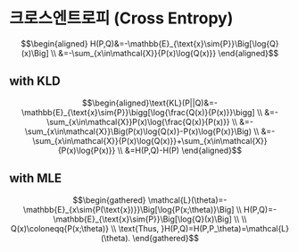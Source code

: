 # 크로스엔트로피 (Cross Entropy)

$$\begin{aligned}
H(P,Q)&=-\mathbb{E}_{\text{x}\sim{P}}\Big[\log{Q}(x)\Big] \\
&=-\sum_{x\in\mathcal{X}}{P(x)\log{Q(x)}}
\end{aligned}$$

## with KLD

$$\begin{aligned}\text{KL}(P||Q)&=-\mathbb{E}_{\text{x}\sim{P}}\bigg[\log{\frac{Q(x)}{P(x)}}\bigg] \\
&=-\sum_{x\in\mathcal{X}}P(x)\log{\frac{Q(x)}{P(x)}} \\
&=-\sum_{x\in\mathcal{X}}\Big(P(x)\log{Q(x)}-P(x)\log{P(x)}\Big) \\
&=-\sum_{x\in\mathcal{X}}{P(x)\log{Q(x)}}+\sum_{x\in\mathcal{X}}{P(x)\log{P(x)}} \\
&=H(P,Q)-H(P)
\end{aligned}$$

## with MLE

$$\begin{gathered}
\mathcal{L}(\theta)=-\mathbb{E}_{x\sim{P(\text{x})}}\Big[\log{P(x;\theta)}\Big] \\
H(P,Q)=-\mathbb{E}_{\text{x}\sim{P}}\Big[\log{Q}(x)\Big] \\
\\
Q(x)\coloneqq{P(x;\theta)} \\
\text{Thus, }H(P,Q)=H(P,P_\theta)=\mathcal{L}(\theta).
\end{gathered}$$
